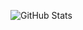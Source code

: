 ![GitHub Stats](https://github-readme-stats-pnmd-acq0593bq.vercel.app/api?username=MayerAttila&count_private=true)
